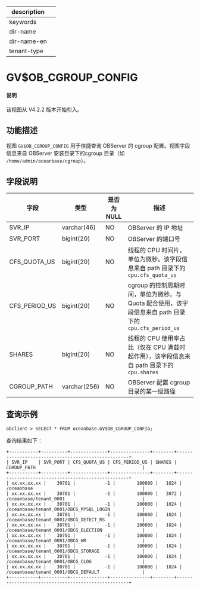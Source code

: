 
|description||
|---|---|
|keywords||
|dir-name||
|dir-name-en||
|tenant-type||

# GV$OB_CGROUP_CONFIG

<main id="notice" type='explain'>
<h4>说明</h4>
<p>该视图从 V4.2.2 版本开始引入。</p>
</main>

## 功能描述

视图 `GV$OB_CGROUP_CONFIG` 用于快捷查询 OBServer 的 cgroup 配置。视图字段信息来自 OBServer 安装目录下的cgroup 目录（如 `/home/admin/oceanbase/cgroup`）。

## 字段说明

| **字段** | **类型** | **是否为 NULL** | **描述** |
| --- | --- | --- | --- |
| SVR_IP | varchar(46) | NO | OBServer 的 IP 地址|
| SVR_PORT | bigint(20) | NO | OBServer 的端口号|
| CFS_QUOTA_US | bigint(20) | NO | 线程的 CPU 时间片，单位为微秒。该字段信息来自 path 目录下的 `cpu.cfs_quota_us` |
| CFS_PERIOD_US | bigint(20) | NO |  cgroup 的控制周期时间，单位为微秒。与 Quota 配合使用，该字段信息来自 path 目录下的 `cpu.cfs_period_us`  |
| SHARES | bigint(20) | NO | 线程的 CPU 使用率占比（仅在 CPU 满载时起作用），该字段信息来自 path 目录下的 `cpu.shares`  |
| CGROUP_PATH | varchar(256) | NO | OBServer 配置 cgroup 目录的某一级路径 |

## 查询示例

```shell
obclient > SELECT * FROM oceanbase.GV$OB_CGROUP_CONFIG;
```

查询结果如下：

```shell
+-----------+----------+--------------+---------------+--------+----------------------------------------------------+
| SVR_IP    | SVR_PORT | CFS_QUOTA_US | CFS_PERIOD_US | SHARES | CGROUP_PATH                                        |
+-----------+----------+--------------+---------------+--------+----------------------------------------------------+
| xx.xx.xx.xx |    30701 |           -1 |        100000 |   1024 | /oceanbase                                         |
| xx.xx.xx.xx |    30701 |           -1 |        100000 |   3072 | /oceanbase/tenant_0001                             |
| xx.xx.xx.xx |    30701 |           -1 |        100000 |   1024 | /oceanbase/tenant_0001/OBCG_MYSQL_LOGIN            |
| xx.xx.xx.xx |    30701 |           -1 |        100000 |   1024 | /oceanbase/tenant_0001/OBCG_DETECT_RS              |
| xx.xx.xx.xx |    30701 |           -1 |        100000 |   1024 | /oceanbase/tenant_0001/OBCG_ELECTION               |
| xx.xx.xx.xx |    30701 |           -1 |        100000 |   1024 | /oceanbase/tenant_0001/OBCG_WR                     |
| xx.xx.xx.xx |    30701 |           -1 |        100000 |   1024 | /oceanbase/tenant_0001/OBCG_STORAGE                |
| xx.xx.xx.xx |    30701 |           -1 |        100000 |   1024 | /oceanbase/tenant_0001/OBCG_CLOG                   |
| xx.xx.xx.xx |    30701 |           -1 |        100000 |   1024 | /oceanbase/tenant_0001/OBCG_DEFAULT                |
+-----------+----------+--------------+---------------+--------+----------------------------------------------------+
```
